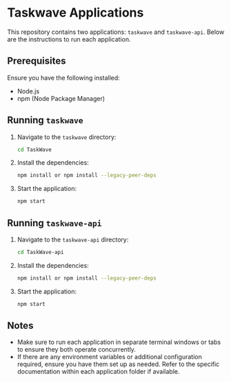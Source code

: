 # Taskwave Applications

This repository contains two applications: `taskwave` and `taskwave-api`. Below are the instructions to run each application.

## Prerequisites

Ensure you have the following installed:
- Node.js
- npm (Node Package Manager)

## Running `taskwave`

1. Navigate to the `taskwave` directory:
    ```sh
    cd TaskWave
    ```

2. Install the dependencies:
    ```sh
    npm install or npm install --legacy-peer-deps
    ```

3. Start the application:
    ```sh
    npm start
    ```

## Running `taskwave-api`

1. Navigate to the `taskwave-api` directory:
    ```sh
    cd TaskWave-api
    ```

2. Install the dependencies:
    ```sh
    npm install or npm install --legacy-peer-deps
    ```

3. Start the application:
    ```sh
    npm start
    ```

## Notes

- Make sure to run each application in separate terminal windows or tabs to ensure they both operate concurrently.
- If there are any environment variables or additional configuration required, ensure you have them set up as needed. Refer to the specific documentation within each application folder if available.

